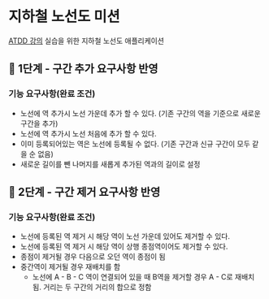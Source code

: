 # 지하철 노선도 미션
[ATDD 강의](https://edu.nextstep.camp/c/R89PYi5H) 실습을 위한 지하철 노선도 애플리케이션

## 🚀 1단계 - 구간 추가 요구사항 반영
### 기능 요구사항(완료 조건)
- 노선에 역 추가시 노선 가운데 추가 할 수 있다. (기존 구간의 역을 기준으로 새로운 구간을 추가)
- 노선에 역 추가시 노선 처음에 추가 할 수 있다. 
- 이미 등록되어있는 역은 노선에 등록될 수 없다. (기존 구간과 신규 구간이 모두 같을 순 없음)
- 새로운 길이를 뺀 나머지를 새롭게 추가된 역과의 길이로 설정

## 🚀 2단계 - 구간 제거 요구사항 반영
### 기능 요구사항(완료 조건)
- 노선에 등록된 역 제거 시 해당 역이 노선 가운데 있어도 제거할 수 있다.
- 노선에 등록된 역 제거 시 해당 역이 상행 종점역이어도 제거할 수 있다.
- 종점이 제거될 경우 다음으로 오던 역이 종점이 됨 
- 중간역이 제거될 경우 재배치를 함 
  - 노선에 A - B - C 역이 연결되어 있을 때 B역을 제거할 경우 A - C로 재배치 됨. 거리는 두 구간의 거리의 합으로 정함

